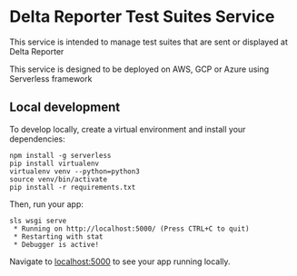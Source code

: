# Delta Reporter Test Suites Service

This service is intended to manage test suites that are sent or displayed at Delta Reporter

This service is designed to be deployed on AWS, GCP or Azure using Serverless framework

## Local development

To develop locally, create a virtual environment and install your dependencies:

```
npm install -g serverless
pip install virtualenv
virtualenv venv --python=python3
source venv/bin/activate
pip install -r requirements.txt
```

Then, run your app:

```
sls wsgi serve
 * Running on http://localhost:5000/ (Press CTRL+C to quit)
 * Restarting with stat
 * Debugger is active!
```

Navigate to [localhost:5000](http://localhost:5000) to see your app running locally.
